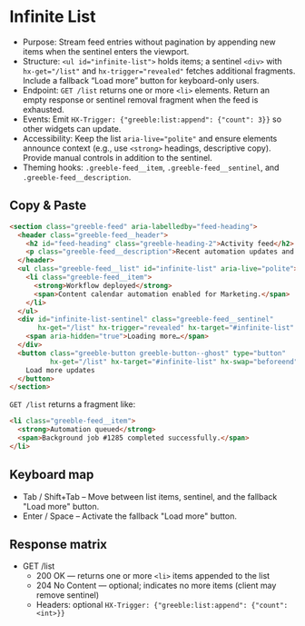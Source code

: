 # Infinite List

- Purpose: Stream feed entries without pagination by appending new items when the sentinel enters the viewport.
- Structure: `<ul id="infinite-list">` holds items; a sentinel `<div>` with `hx-get="/list"` and
  `hx-trigger="revealed"` fetches additional fragments. Include a fallback “Load more” button for
  keyboard-only users.
- Endpoint: `GET /list` returns one or more `<li>` elements. Return an empty response or sentinel
  removal fragment when the feed is exhausted.
- Events: Emit `HX-Trigger: {"greeble:list:append": {"count": 3}}` so other widgets can update.
- Accessibility: Keep the list `aria-live="polite"` and ensure elements announce context (e.g., use
  `<strong>` headings, descriptive copy). Provide manual controls in addition to the sentinel.
- Theming hooks: `.greeble-feed__item`, `.greeble-feed__sentinel`, and `.greeble-feed__description`.

## Copy & Paste

```html
<section class="greeble-feed" aria-labelledby="feed-heading">
  <header class="greeble-feed__header">
    <h2 id="feed-heading" class="greeble-heading-2">Activity feed</h2>
    <p class="greeble-feed__description">Recent automation updates and background tasks.</p>
  </header>
  <ul class="greeble-feed__list" id="infinite-list" aria-live="polite">
    <li class="greeble-feed__item">
      <strong>Workflow deployed</strong>
      <span>Content calendar automation enabled for Marketing.</span>
    </li>
  </ul>
  <div id="infinite-list-sentinel" class="greeble-feed__sentinel"
       hx-get="/list" hx-trigger="revealed" hx-target="#infinite-list" hx-swap="beforeend">
    <span aria-hidden="true">Loading more…</span>
  </div>
  <button class="greeble-button greeble-button--ghost" type="button"
          hx-get="/list" hx-target="#infinite-list" hx-swap="beforeend">
    Load more updates
  </button>
</section>
```

`GET /list` returns a fragment like:

```html
<li class="greeble-feed__item">
  <strong>Automation queued</strong>
  <span>Background job #1285 completed successfully.</span>
</li>
```

## Keyboard map

- Tab / Shift+Tab – Move between list items, sentinel, and the fallback "Load more" button.
- Enter / Space – Activate the fallback "Load more" button.

## Response matrix

- GET /list
  - 200 OK — returns one or more `<li>` items appended to the list
  - 204 No Content — optional; indicates no more items (client may remove sentinel)
  - Headers: optional `HX-Trigger: {"greeble:list:append": {"count": <int>}}`

